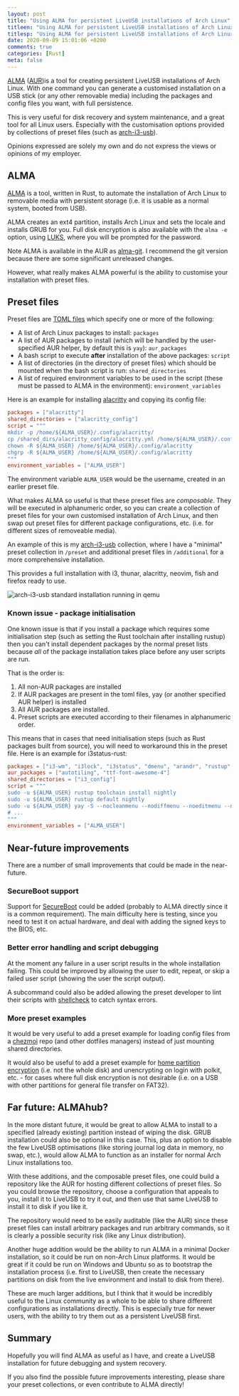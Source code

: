 ```yaml
---
layout: post
title: "Using ALMA for persistent LiveUSB installations of Arch Linux"
titleen: "Using ALMA for persistent LiveUSB installations of Arch Linux"
titlesp: "Using ALMA for persistent LiveUSB installations of Arch Linux"
date: 2020-09-09 15:01:06 +0200
comments: true
categories: [Rust]
meta: false
---
```


[ALMA](https://github.com/r-darwish/alma) ([AUR](https://aur.archlinux.org/packages/alma-git/))is a tool for creating
persistent LiveUSB installations of Arch Linux. With one command you
can generate a customised installation on a
USB stick (or any other removable media) including the packages and 
config files you want, with full persistence.

This is very useful for disk recovery and system maintenance, and a
great tool for all Linux users. Especially with the customisation
options provided by collections of preset files (such as
[arch-i3-usb](https://github.com/jamesmcm/arch-i3-usb)).


<!--more-->

Opinions expressed are solely my own and do not express the views or opinions of my employer.

## ALMA

[ALMA](https://github.com/r-darwish/alma) is a tool, written in Rust, to
automate the installation of Arch Linux to removable media with
persistent storage (i.e. it is usable as a normal system, booted from
USB).

ALMA creates an ext4 partition, installs Arch Linux and sets the locale
and installs GRUB for you. Full disk encryption is also available with
the `alma -e` option, using [LUKS](https://wiki.archlinux.org/index.php/Dm-crypt/Encrypting_an_entire_system),
where you will be prompted for the password.

Note ALMA is available in the AUR as [alma-git](https://aur.archlinux.org/packages/alma-git/).
I recommend the git version because there are some significant unreleased changes.

However, what really makes ALMA powerful is the ability to customise
your installation with preset files.

## Preset files

Preset files are [TOML files](https://en.wikipedia.org/wiki/TOML) which specify one or more of the
following:

* A list of Arch Linux packages to install: `packages`
* A list of AUR packages to install (which will be handled by the
  user-specified AUR helper, by default this is `yay`): `aur_packages`
* A bash script to execute __after__ installation of the above packages:
  `script`
* A list of directories (in the directory of preset files) which should
  be mounted when the bash script is run: `shared_directories`
* A list of required environment variables to be used in the script
  (these must be passed to ALMA in the environment): `environment_variables`

Here is an example for installing [alacritty](https://github.com/alacritty/alacritty) and copying its config
file:

```toml
packages = ["alacritty"]
shared_directories = ["alacritty_config"]
script = """
mkdir -p /home/${ALMA_USER}/.config/alacritty/
cp /shared_dirs/alacritty_config/alacritty.yml /home/${ALMA_USER}/.config/alacritty/alacritty.yml
chown -R ${ALMA_USER} /home/${ALMA_USER}/.config/alacritty
chgrp -R ${ALMA_USER} /home/${ALMA_USER}/.config/alacritty
"""
environment_variables = ["ALMA_USER"]
```

The environment variable `ALMA_USER` would be the username, created in
an earlier preset file.

What makes ALMA so useful is that these preset files are _composable_.
They will be executed in alphanumeric order, so you can create a
collection of preset files for your own customised installation of Arch
Linux, and then swap out preset files for different package
configurations, etc. (i.e. for different sizes of removeable media).

An example of this is my [arch-i3-usb](https://github.com/jamesmcm/arch-i3-usb) collection, where I have a
"minimal" preset collection in `/preset` and additional preset files in
`/additional` for a more comprehensive installation.

This provides a full installation with i3, thunar, alacritty, neovim,
fish and firefox ready to use.

![arch-i3-usb standard installation running in qemu](/images/archqemu.png "arch-i3-usb standard installation in qemu")

### Known issue - package initialisation

One known issue is that if you install a package which requires some
initialisation step (such as setting the Rust toolchain after installing
rustup) then you can't install dependent packages by the normal preset
lists because _all_ of the package installation takes place before any
user scripts are run.

That is the order is:

1. All non-AUR packages are installed
1. If AUR packages are present in the toml files, yay (or another specified AUR helper) is installed
1. All AUR packages are installed.
1. Preset scripts are executed according to their filenames in alphanumeric order.

This means that in cases that need initialisation steps (such as Rust
packages built from source), you will need to workaround this in the
preset file. Here is an example for i3status-rust:

```toml
packages = ["i3-wm", "i3lock", "i3status", "dmenu", "arandr", "rustup", "powerline-fonts", "ttf-font-awesome", "upower"]
aur_packages = ["autotiling", "ttf-font-awesome-4"]
shared_directories = ["i3_config"]
script = """
sudo -u ${ALMA_USER} rustup toolchain install nightly
sudo -u ${ALMA_USER} rustup default nightly
sudo -u ${ALMA_USER} yay -S --nocleanmenu --nodiffmenu --noeditmenu --noupgrademenu --useask --removemake --norebuild --noconfirm --answeredit None --answerclean None --mflags --noconfirm i3status-rust-git
# ...
"""
environment_variables = ["ALMA_USER"]
```

## Near-future improvements

There are a number of small improvements that could be made in the
near-future.

### SecureBoot support

Support for [SecureBoot](https://wiki.archlinux.org/index.php/Unified_Extensible_Firmware_Interface/Secure_Boot)
 could be added (probably to ALMA directly since it is a common
 requirement). The main difficulty here is testing, since you need to
 test it on actual hardware, and deal with adding the signed keys to the
 BIOS, etc.

### Better error handling and script debugging

At the moment any failure in a user script results in the whole installation
failing. This could be improved by allowing the user to edit, repeat, or
skip a failed user script (showing the user the script output).

A subcommand could also be added allowing the preset developer to lint
their scripts with [shellcheck](https://github.com/koalaman/shellcheck) to catch syntax errors.

### More preset examples

It would be very useful to add a preset example for loading config files
from a [chezmoi](https://github.com/twpayne/chezmoi) repo (and other
dotfiles managers) instead of just mounting shared directories.

It would also be useful to add a preset example for [home partition encryption](https://wiki.archlinux.org/index.php/Dm-crypt/Encrypting_a_non-root_file_system)
(i.e. not the whole disk) and unencrypting on login with polkit, etc. -
for cases where full disk encryption is not desirable (i.e. on a USB
with other partitions for general file transfer on FAT32).

## Far future: ALMAhub?

In the more distant future, it would be great to allow ALMA to install
to a specified (already existing) partition instead of wiping the disk.
GRUB installation could also be optional in this case. This, plus an
option to disable the few LiveUSB optimisations (like storing journal
log data in memory, no swap, etc.), would allow ALMA to function as an
installer for normal Arch Linux installations too.

With these additions, and the composable preset files, one could build a
repository like the AUR for hosting different collections of preset
files. So you could browse the repository, choose a configuration that
appeals to you, install it to LiveUSB to try it out, and then use that
same LiveUSB to install it to disk if you like it.

The repository would need to be easily auditable (like the AUR) since
these preset files can install arbitrary packages and run arbitrary
commands, so it is clearly a possible security risk (like any Linux
distribution).

Another huge addition would be the ability to run ALMA in a minimal
Docker installation, so it could be run on non-Arch Linux platforms. It
would be great if it could be run on Windows and Ubuntu so as to
bootstrap the installation process (i.e. first to LiveUSB, then create
the necessary partitions on disk from the live environment and install
to disk from there).

These are much larger additions, but I think that it would be incredibly
useful to the Linux community as a whole to be able to share different
configurations as installations directly. This is especially true for
newer users, with the ability to try them out as a persistent LiveUSB first.

## Summary

Hopefully you will find ALMA as useful as I have, and create a LiveUSB
installation for future debugging and system recovery.

If you also find the possible future improvements interesting, please
share your preset collections, or even contribute to ALMA directly!
